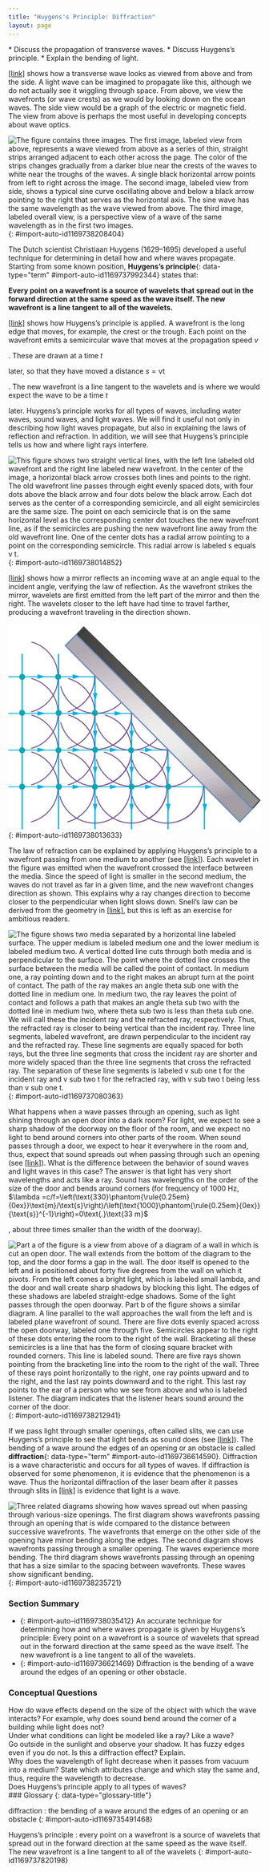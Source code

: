```yaml
---
title: "Huygens's Principle: Diffraction"
layout: page
---
```



<div data-type="abstract" markdown="1">
* Discuss the propagation of transverse waves.
* Discuss Huygens’s principle.
* Explain the bending of light.

</div>

[\[link\]](#import-auto-id1169738208404) shows how a transverse wave looks as viewed from above and from the side. A light wave can be imagined to propagate like this, although we do not actually see it wiggling through space. From above, we view the wavefronts (or wave crests) as we would by looking down on the ocean waves. The side view would be a graph of the electric or magnetic field. The view from above is perhaps the most useful in developing concepts about wave optics.

![The figure contains three images. The first image, labeled view from above, represents a wave viewed from above as a series of thin, straight strips arranged adjacent to each other across the page. The color of the strips changes gradually from a darker blue near the crests of the waves to white near the troughs of the waves. A single black horizontal arrow points from left to right across the image. The second image, labeled view from side, shows a typical sine curve oscillating above and below a black arrow pointing to the right that serves as the horizontal axis. The sine wave has the same wavelength as the wave viewed from above. The third image, labeled overall view, is a perspective view of a wave of the same wavelength as in the first two images.](../resources/Figure_28_02_01a.jpg "A transverse wave, such as an electromagnetic wave like light, as viewed from above and from the side. The direction of propagation is perpendicular to the wavefronts (or wave crests) and is represented by an arrow like a ray."){: #import-auto-id1169738208404}

The Dutch scientist Christiaan Huygens (1629–1695) developed a useful technique for determining in detail how and where waves propagate. Starting from some known position, **Huygens’s principle**{: data-type="term" #import-auto-id1169737992344} states that:

**Every point on a wavefront is a source of wavelets that spread out in the forward direction at the same speed as the wave itself. The new wavefront is a line tangent to all of the wavelets.**

[\[link\]](#import-auto-id1169738014852) shows how Huygens’s principle is applied. A wavefront is the long edge that moves, for example, the crest or the trough. Each point on the wavefront emits a semicircular wave that moves at the propagation speed $v$

. These are drawn at a time $t$

 later, so that they have moved a distance $s=\text{vt}$

. The new wavefront is a line tangent to the wavelets and is where we would expect the wave to be a time $t$

 later. Huygens’s principle works for all types of waves, including water waves, sound waves, and light waves. We will find it useful not only in describing how light waves propagate, but also in explaining the laws of reflection and refraction. In addition, we will see that Huygens’s principle tells us how and where light rays interfere.

![This figure shows two straight vertical lines, with the left line labeled old wavefront and the right line labeled new wavefront. In the center of the image, a horizontal black arrow crosses both lines and points to the right. The old wavefront line passes through eight evenly spaced dots, with four dots above the black arrow and four dots below the black arrow. Each dot serves as the center of a corresponding semicircle, and all eight semicircles are the same size. The point on each semicircle that is on the same horizontal level as the corresponding center dot touches the new wavefront line, as if the semicircles are pushing the new wavefront line away from the old wavefront line. One of the center dots has a radial arrow pointing to a point on the corresponding semicircle. This radial arrow is labeled s equals v t.](../resources/Figure_28_02_02a.jpg "Huygens&#x2019;s principle applied to a straight wavefront. Each point on the wavefront emits a semicircular wavelet that moves a distance  &#10; &#10;&#10;  s&#10;=&#10;v&#10;t&#10;&#10; &#10;. The new wavefront is a line tangent to the wavelets."){: #import-auto-id1169738014852}

[\[link\]](#import-auto-id1169738013633) shows how a mirror reflects an incoming wave at an angle equal to the incident angle, verifying the law of reflection. As the wavefront strikes the mirror, wavelets are first emitted from the left part of the mirror and then the right. The wavelets closer to the left have had time to travel farther, producing a wavefront traveling in the direction shown.

![The figure shows a grid pattern made of dots. The overall grid pattern would be square were its upper-right four dots not cut off by a gray solid rectangle oriented at forty five degrees counterclockwise from the vertical. Semicircles representing wavelets are centered on each dot. Arrows indicate that the wavelets approach the angled surface from the left and then reflect downward.](../resources/Figure_28_02_03a.jpg "Huygens&#x2019;s principle applied to a straight wavefront striking a mirror. The wavelets shown were emitted as each point on the wavefront struck the mirror. The tangent to these wavelets shows that the new wavefront has been reflected at an angle equal to the incident angle. The direction of propagation is perpendicular to the wavefront, as shown by the downward-pointing arrows."){: #import-auto-id1169738013633}

The law of refraction can be explained by applying Huygens’s principle to a wavefront passing from one medium to another (see [\[link\]](#import-auto-id1169737080363)). Each wavelet in the figure was emitted when the wavefront crossed the interface between the media. Since the speed of light is smaller in the second medium, the waves do not travel as far in a given time, and the new wavefront changes direction as shown. This explains why a ray changes direction to become closer to the perpendicular when light slows down. Snell’s law can be derived from the geometry in [\[link\]](#import-auto-id1169737080363), but this is left as an exercise for ambitious readers.

![The figure shows two media separated by a horizontal line labeled surface. The upper medium is labeled medium one and the lower medium is labeled medium two. A vertical dotted line cuts through both media and is perpendicular to the surface. The point where the dotted line crosses the surface between the media will be called the point of contact. In medium one, a ray pointing down and to the right makes an abrupt turn at the point of contact. The path of the ray makes an angle theta sub one with the dotted line in medium one. In medium two, the ray leaves the point of contact and follows a path that makes an angle theta sub two with the dotted line in medium two, where theta sub two is less than theta sub one. We will call these the incident ray and the refracted ray, respectively. Thus, the refracted ray is closer to being vertical than the incident ray. Three line segments, labeled wavefront, are drawn perpendicular to the incident ray and the refracted ray. These line segments are equally spaced for both rays, but the three line segments that cross the incident ray are shorter and more widely spaced than the three line segments that cross the refracted ray. The separation of these line segments is labeled v sub one t for the incident ray and v sub two t for the refracted ray, with v sub two t being less than v sub one t.](../resources/Figure_28_02_04a.jpg "Huygens&#x2019;s principle applied to a straight wavefront traveling from one medium to another where its speed is less. The ray bends toward the perpendicular, since the wavelets have a lower speed in the second medium."){: #import-auto-id1169737080363}

What happens when a wave passes through an opening, such as light shining through an open door into a dark room? For light, we expect to see a sharp shadow of the doorway on the floor of the room, and we expect no light to bend around corners into other parts of the room. When sound passes through a door, we expect to hear it everywhere in the room and, thus, expect that sound spreads out when passing through such an opening (see [\[link\]](#import-auto-id1169738212941)). What is the difference between the behavior of sound waves and light waves in this case? The answer is that light has very short wavelengths and acts like a ray. Sound has wavelengths on the order of the size of the door and bends around corners (for frequency of 1000 Hz, $\lambda =c/f=\left(\text{330}\phantom{\rule{0.25em}{0ex}}\text{m}/\text{s}\right)/\left(\text{1000}\phantom{\rule{0.25em}{0ex}}{\text{s}}^{-1}\right)=0\text{.}\text{33 m}$

, about three times smaller than the width of the doorway).

![Part a of the figure is a view from above of a diagram of a wall in which is cut an open door. The wall extends from the bottom of the diagram to the top, and the door forms a gap in the wall. The door itself is opened to the left and is positioned about forty five degrees from the wall on which it pivots. From the left comes a bright light, which is labeled small lambda, and the door and wall create sharp shadows by blocking this light. The edges of these shadows are labeled straight-edge shadows. Some of the light passes through the open doorway. Part b of the figure shows a similar diagram. A line parallel to the wall approaches the wall from the left and is labeled plane wavefront of sound. There are five dots evenly spaced across the open doorway, labeled one through five. Semicircles appear to the right of these dots entering the room to the right of the wall. Bracketing all these semicircles is a line that has the form of closing square bracket with rounded corners. This line is labeled sound. There are five rays shown pointing from the bracketing line into the room to the right of the wall. Three of these rays point horizontally to the right, one ray points upward and to the right, and the last ray points downward and to the right. This last ray points to the ear of a person who we see from above and who is labeled listener. The diagram indicates that the listener hears sound around the corner of the door.](../resources/Figure_28_02_05a.jpg "(a) Light passing through a doorway makes a sharp outline on the floor. Since light&#x2019;s wavelength is very small compared with the size of the door, it acts like a ray. (b) Sound waves bend into all parts of the room, a wave effect, because their wavelength is similar to the size of the door."){: #import-auto-id1169738212941}

If we pass light through smaller openings, often called slits, we can use Huygens’s principle to see that light bends as sound does (see [\[link\]](#import-auto-id1169738235721)). The bending of a wave around the edges of an opening or an obstacle is called **diffraction**{: data-type="term" #import-auto-id1169736614590}. Diffraction is a wave characteristic and occurs for all types of waves. If diffraction is observed for some phenomenon, it is evidence that the phenomenon is a wave. Thus the horizontal diffraction of the laser beam after it passes through slits in [\[link\]](/m42501#import-auto-id1169738163458) is evidence that light is a wave.

![Three related diagrams showing how waves spread out when passing through various-size openings. The first diagram shows wavefronts passing through an opening that is wide compared to the distance between successive wavefronts. The wavefronts that emerge on the other side of the opening have minor bending along the edges. The second diagram shows wavefronts passing through a smaller opening. The waves experience more bending. The third diagram shows wavefronts passing through an opening that has a size similar to the spacing between wavefronts. These waves show significant bending.](../resources/Figure_28_02_06a.jpg "Huygens&#x2019;s principle applied to a straight wavefront striking an opening. The edges of the wavefront bend after passing through the opening, a process called diffraction. The amount of bending is more extreme for a small opening, consistent with the fact that wave characteristics are most noticeable for interactions with objects about the same size as the wavelength."){: #import-auto-id1169738235721}

### Section Summary

* {: #import-auto-id1169738035412} An accurate technique for determining how and where waves propagate is given by Huygens’s principle: Every point on a wavefront is a source of wavelets that spread out in the forward direction at the same speed as the wave itself. The new wavefront is a line tangent to all of the wavelets.
* {: #import-auto-id1169736621469} Diffraction is the bending of a wave around the edges of an opening or other obstacle.

### Conceptual Questions

<div data-type="exercise" data-element-type="conceptual-questions">
<div data-type="problem" markdown="1">
How do wave effects depend on the size of the object with which the wave interacts? For example, why does sound bend around the corner of a building while light does not?

</div>
</div>

<div data-type="exercise" data-element-type="conceptual-questions">
<div data-type="problem" markdown="1">
Under what conditions can light be modeled like a ray? Like a wave?

</div>
</div>

<div data-type="exercise" data-element-type="conceptual-questions">
<div data-type="problem" markdown="1">
Go outside in the sunlight and observe your shadow. It has fuzzy edges even if you do not. Is this a diffraction effect? Explain.

</div>
</div>

<div data-type="exercise" data-element-type="conceptual-questions">
<div data-type="problem" markdown="1">
Why does the wavelength of light decrease when it passes from vacuum into a medium? State which attributes change and which stay the same and, thus, require the wavelength to decrease.

</div>
</div>

<div data-type="exercise" data-element-type="conceptual-questions">
<div data-type="problem" markdown="1">
Does Huygens’s principle apply to all types of waves?

</div>
</div>

<div data-type="glossary" markdown="1">
### Glossary
{: data-type="glossary-title"}

diffraction
: the bending of a wave around the edges of an opening or an obstacle
{: #import-auto-id1169735491468}

Huygens’s principle
: every point on a wavefront is a source of wavelets that spread out in the forward direction at the same speed as the wave itself. The new wavefront is a line tangent to all of the wavelets
{: #import-auto-id1169737820198}

</div>

